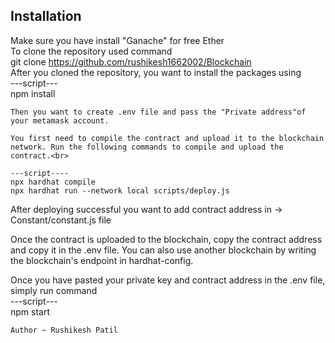 ## Installation<br>
Make sure you have install "Ganache" for free Ether<br>
To clone the repository used command<br>
git clone https://github.com/rushikesh1662002/Blockchain <br>
After you cloned the repository, you want to install the packages using<br>
---script---<br>
npm install
```
Then you want to create .env file and pass the "Private address"of your metamask account.

You first need to compile the contract and upload it to the blockchain network. Run the following commands to compile and upload the contract.<br>

---script----
npx hardhat compile
npx hardhat run --network local scripts/deploy.js
```
After deploying successful you want to add contract address in -> Constant/constant.js file

Once the contract is uploaded to the blockchain, copy the contract address and copy it in the .env file. You can also use another blockchain by writing the blockchain's endpoint in hardhat-config.

Once you have pasted your private key and contract address in the .env file, simply run command <br>
---script---<br>
npm start<br>
```
Author ~ Rushikesh Patil
